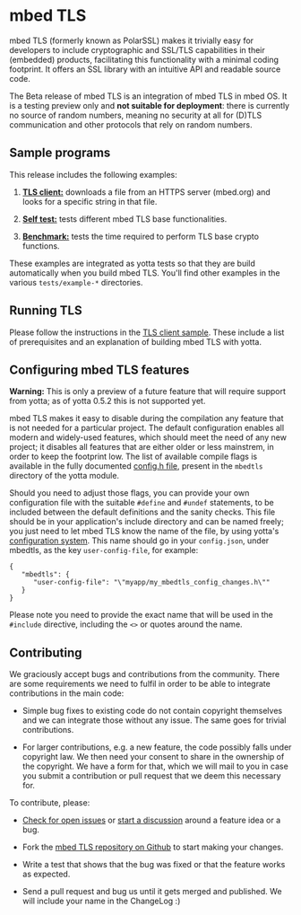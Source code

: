 # mbed TLS

mbed TLS (formerly known as PolarSSL) makes it trivially easy for developers to include cryptographic and SSL/TLS capabilities in their (embedded) products, facilitating this functionality with a minimal coding footprint. It offers an SSL library with an intuitive API and readable source code.

The Beta release of mbed TLS is an integration of mbed TLS in mbed OS. It is a testing preview only and **not suitable for deployment**: there is currently no source of random numbers, meaning no security at all for (D)TLS communication and other protocols that rely on random numbers.

## Sample programs

This release includes the following examples:

1. [**TLS client:**](https://github.com/ARMmbed/mbedtls/tree/master/yotta/data/example-tls-client) downloads a file from an HTTPS server (mbed.org) and looks for a specific string in that file.

2. [**Self test:**](https://github.com/ARMmbed/mbedtls/tree/master/yotta/data/example-selftest) tests different mbed TLS base functionalities.

3. [**Benchmark:**](https://github.com/ARMmbed/mbedtls/tree/master/yotta/data/example-benchmark) tests the time required to perform TLS base crypto functions.

These examples are integrated as yotta tests so that they are build automatically when you build mbed TLS. You'll find other examples in the various `tests/example-*` directories.

## Running TLS

Please follow the instructions in the [TLS client sample](https://github.com/ARMmbed/mbedtls/tree/master/yotta/data/example-tls-client). These include a list of prerequisites and an explanation of building mbed TLS with yotta.

## Configuring mbed TLS features

**Warning:** This is only a preview of a future feature that will require support from yotta; as of yotta 0.5.2 this is not supported yet.

mbed TLS makes it easy to disable during the compilation any feature that is not needed for a particular project. The default configuration enables all modern and widely-used features, which should meet the need of any new project; it disables all features that are either older or less mainstrem, in order to keep the footprint low. The list of available compile flags is available in the fully documented [config.h file](https://github.com/ARMmbed/mbedtls/blob/master/include/mbedtls/config.h), present in the `mbedtls` directory of the yotta module.

Should you need to adjust those flags, you can provide your own configuration file with the suitable `#define` and `#undef` statements, to be included between the default definitions and the sanity checks. This file should be in your application's include directory and can be named freely; you just need to let mbed TLS know the name of the file, by using yotta's [configuration system](http://docs.yottabuild.org/reference/config.html). This name should go in your `config.json`, under mbedtls, as the key `user-config-file`, for example:

    {
       "mbedtls": {
          "user-config-file": "\"myapp/my_mbedtls_config_changes.h\""
       }
    }

Please note you need to provide the exact name that will be used in the `#include` directive, including the `<>` or quotes around the name.

## Contributing

We graciously accept bugs and contributions from the community. There are some requirements we need to fulfil in order to be able to integrate contributions in the main code:

* Simple bug fixes to existing code do not contain copyright themselves and we can integrate those without any issue. The same goes for trivial contributions.

* For larger contributions, e.g. a new feature, the code possibly falls under copyright law. We then need your consent to share in the ownership of the copyright. We have a form for that, which we will mail to you in case you submit a contribution or pull request that we deem this necessary for.

To contribute, please:

* [Check for open issues](https://github.com/ARMmbed/mbedtls/issues) or [start a discussion](https://tls.mbed.org/discussions) around a feature idea or a bug.

* Fork the [mbed TLS repository on Github](https://github.com/ARMmbed/mbedtls) to start making your changes.

* Write a test that shows that the bug was fixed or that the feature works as expected.

* Send a pull request and bug us until it gets merged and published. We will include your name in the ChangeLog :)
